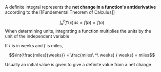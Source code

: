 A definite integral represents the **net change in a function's antiderivative** according to the [[Fundemental Theorem of Calculus]]

$$\int_a^b{f'(x)ds} = f(b) = f(a)$$
When determining units, integrating a function multiplies the units by the unit of the independent variable

If $t$ is in weeks and $f$ is miles, 

$$\int{\frac{miles}{weeks}} = \frac{miles\ *\ weeks} { weeks} = miles$$

Usually an initial value is given to give a definite value from a net change